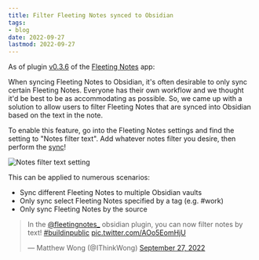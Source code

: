 ```yaml
---
title: Filter Fleeting Notes synced to Obsidian
tags:
- blog
date: 2022-09-27
lastmod: 2022-09-27
---
```


As of plugin [v0.3.6](https://github.com/fleetingnotes/fleeting-notes-obsidian/releases/tag/0.3.6) of the [Fleeting Notes](https://fleetingnotes.app/) app:

When syncing Fleeting Notes to Obsidian, it's often desirable to only sync certain Fleeting Notes. Everyone has their own workflow and we thought it'd be best to be as accommodating as possible. So, we came up with a solution to allow users to filter Fleeting Notes that are synced into Obsidian based on the text in the note. 

To enable this feature, go into the Fleeting Notes settings and find the setting to "Notes filter text". Add whatever notes filter you desire, then perform the [sync](sync-fleeting-notes-with-obsidian.md)!

![Notes filter text setting](posts/img/notes-filter-text.png)

This can be applied to numerous scenarios:

* Sync different Fleeting Notes to multiple Obsidian vaults
* Only sync select Fleeting Notes specified by a tag (e.g. #work)
* Only sync Fleeting Notes by the source

<blockquote class="twitter-tweet" data-theme="dark"><p lang="en" dir="ltr">In the <a href="https://twitter.com/fleetingnotes_?ref_src=twsrc%5Etfw">@fleetingnotes_</a> obsidian plugin, you can now filter notes by text! <a href="https://twitter.com/hashtag/buildinpublic?src=hash&amp;ref_src=twsrc%5Etfw">#buildinpublic</a> <a href="https://t.co/AOo5EomHjU">pic.twitter.com/AOo5EomHjU</a></p>&mdash; Matthew Wong (@IThinkWong) <a href="https://twitter.com/IThinkWong/status/1574861668466696202?ref_src=twsrc%5Etfw">September 27, 2022</a></blockquote> <script async src="https://platform.twitter.com/widgets.js" charset="utf-8"></script>
